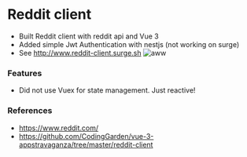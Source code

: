 # Reddit client
* Built Reddit client with reddit api and Vue 3 
* Added simple Jwt Authentication with nestjs (not working on surge)
* See http://www.reddit-client.surge.sh
![aww](https://user-images.githubusercontent.com/50065692/108862037-36384880-7633-11eb-8974-23428ea1cc95.png)

### Features
* Did not use Vuex for state management. Just reactive!

### References
* https://www.reddit.com/
* https://github.com/CodingGarden/vue-3-appstravaganza/tree/master/reddit-client
